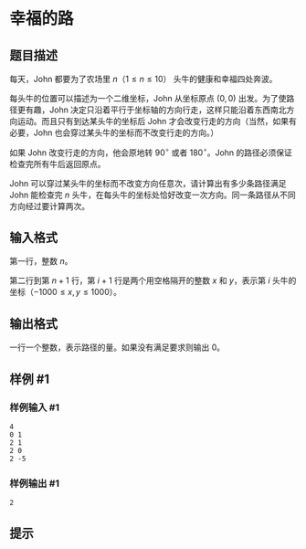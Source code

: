 # 幸福的路

## 题目描述

每天，John 都要为了农场里 $n$（$1 \leq n\leq 10$） 头牛的健康和幸福四处奔波。

每头牛的位置可以描述为一个二维坐标，John 从坐标原点 $(0,0)$ 出发。为了使路径更有趣，John 决定只沿着平行于坐标轴的方向行走，这样只能沿着东西南北方向运动。而且只有到达某头牛的坐标后 John 才会改变行走的方向（当然，如果有必要，John 也会穿过某头牛的坐标而不改变行走的方向。）

如果 John 改变行走的方向，他会原地转 $90^\circ$ 或者 $180^\circ$。John 的路径必须保证检查完所有牛后返回原点。

John 可以穿过某头牛的坐标而不改变方向任意次，请计算出有多少条路径满足 John 能检查完 $n$ 头牛，在每头牛的坐标处恰好改变一次方向。同一条路径从不同方向经过要计算两次。

## 输入格式

第一行，整数 $n$。

第二行到第 $n+1$ 行，第 $i+1$ 行是两个用空格隔开的整数 $x$ 和 $y$，表示第 $i$ 头牛的坐标（$-1000 \leq x,y \leq 1000$）。

## 输出格式

一行一个整数，表示路径的量。如果没有满足要求则输出 $0$。

## 样例 #1

### 样例输入 #1
```
4
0 1
2 1
2 0
2 -5
```

### 样例输出 #1

```
2
```

## 提示


